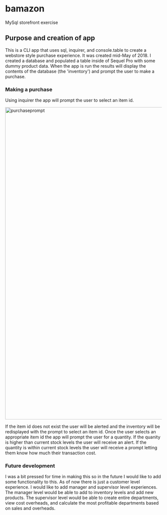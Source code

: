 # bamazon
MySql storefront exercise

## Purpose and creation of app
This is a CLI app that uses sql, inquirer, and console.table to create a webstore style purchase experience. It was created mid-May of 2018. I created a database and populated a table inside of Sequel Pro with some dummy product data. When the app is run the results will display the contents of the database (the 'inventory') and prompt the user to make a purchase. 

### Making a purchase
Using inquirer the app will prompt the user to select an item id. 

<img width="1004" alt="purchaseprompt" src="https://user-images.githubusercontent.com/35053108/40216404-6c169484-5a34-11e8-8b80-675b2018994c.png">

If the item id does not exist the user will be alerted and the inventory will be redisplayed with the prompt to select an item id. Once the user selects an appropriate item id the app will prompt the user for a quantity. If the quanity is higher than current stock levels the user will receive an alert. If the quantity is within current stock levels the user will receive a prompt letting them know how much their transaction cost. 

### Future development
I was a bit pressed for time in making this so in the future I would like to add some functionality to this. As of now there is just a customer level experience. I would like to add manager and supervisor level experiences. The manager level would be able to add to inventory levels and add new products. The supervisor level would be able to create entire departments, view cost overheads, and calculate the most profitable departments based on sales and overheads. 